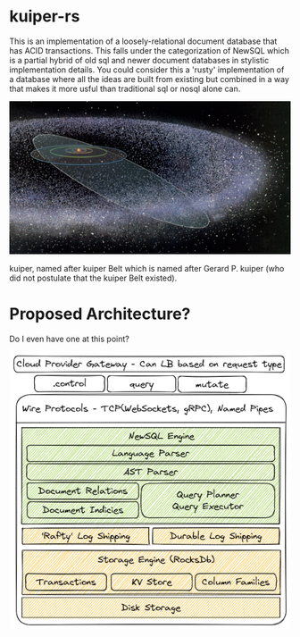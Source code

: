 # kuiper-rs

This is an implementation of a loosely-relational document database that has ACID transactions. This falls under the categorization of NewSQL which is a partial hybrid of old sql and newer document databases in stylistic implementation details. You could consider this a 'rusty' implementation of a database where all the ideas are built from existing but combined in a way that makes it more usful than traditional sql or nosql alone can.

![](./docs/assets/kuiper_belt.gif)

kuiper, named after kuiper Belt which is named after Gerard P. kuiper (who did not postulate that the kuiper Belt existed). 

# Proposed Architecture?
Do I even have one at this point?

![](./docs/assets/architecture.png)